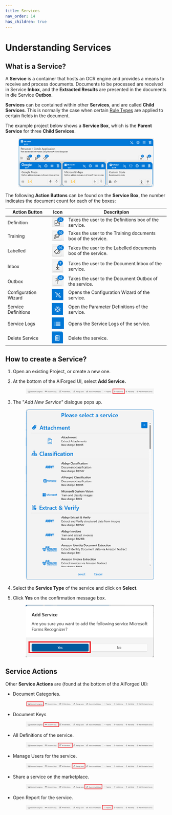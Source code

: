 ```yaml
---
title: Services
nav_order: 14
has_children: true
---
```


# Understanding Services

## What is a Service?

A **Service** is a container that hosts an OCR engine and provides a means to receive and process documents. Documents to be processed are received in Service **Inbox**, and the **Extracted Results** are presented in the documents in die Service **Outbox**.

**Services** can be contained within other **Services**, and are called **Child Services**. This is normally the case when certain [Rule Types](../rules-engine/rules-engine.md) are applied to certain fields in the document.

The example project below shows a **Service Box**, which is the **Parent Service** for three **Child Services**.

<figure><img src="../.gitbook/assets/image (19) (2).png" alt=""><figcaption></figcaption></figure>

The following **Action Buttons** can be found on the **Service Box**, the number indicates the document count for each of the boxes:

| Action Button        | Icon                                            | Descritpion                                                  |
| -------------------- | ----------------------------------------------- | ------------------------------------------------------------ |
| Definition           | ![](<../.gitbook/assets/image (14) (2).png>)    | Takes the user to the Definitions box of the service.        |
| Training             | ![](<../.gitbook/assets/image (26) (1).png>)    | Takes the user to the Training documents box of the service. |
| Labelled             | ![](<../.gitbook/assets/image (8) (1).png>)     | Takes the user to the Labelled documents box of the service. |
| Inbox                | ![](<../.gitbook/assets/image (6) (2) (1).png>) | Takes the user to the Document Inbox of the service.         |
| Outbox               | ![](<../.gitbook/assets/image (4) (3) (1).png>) | Takes the user to the Document Outbox of the service.        |
| Configuration Wizard | ![](<../.gitbook/assets/image (12) (2).png>)    | Opens the Configuration Wizard of the service.               |
| Service Definitions  | ![](<../.gitbook/assets/image (3) (2) (1).png>) | Open the Parameter Definitions of the service.               |
| Service Logs         | ![](<../.gitbook/assets/image (10) (5).png>)    | Opens the Service Logs of the service.                       |
| Delete Service       | ![](<../.gitbook/assets/image (16) (4).png>)    | Delete the service.                                          |

## How to create a Service?

1. Open an existing Project, or create a new one.
2.  At the bottom of the AIForged UI, select **Add Service.**

    <figure><img src="../.gitbook/assets/image (20) (3) (1) (1).png" alt=""><figcaption></figcaption></figure>
3.  The "_Add New Service"_ dialogue pops up.

    <figure><img src="../.gitbook/assets/image (9) (3).png" alt=""><figcaption></figcaption></figure>
4. Select the **Service Type** of the service and click on **Select**.
5.  Click **Yes** on the confirmation message box.

    <figure><img src="../.gitbook/assets/image (22) (2).png" alt=""><figcaption></figcaption></figure>

## Service Actions

Other **Service Actions** are (found at the bottom of the AIForged UI):

*   Document Categories.

    <figure><img src="../.gitbook/assets/image (7) (2) (2).png" alt=""><figcaption></figcaption></figure>
*   Document Keys

    <figure><img src="../.gitbook/assets/image (18) (1).png" alt=""><figcaption></figcaption></figure>
*   All Definitions of the service.

    <figure><img src="../.gitbook/assets/image (25) (5).png" alt=""><figcaption></figcaption></figure>
*   Manage Users for the service.

    <figure><img src="../.gitbook/assets/image (17) (1) (1).png" alt=""><figcaption></figcaption></figure>
*   Share a service on the marketplace.

    <figure><img src="../.gitbook/assets/image (13) (3).png" alt=""><figcaption></figcaption></figure>
*   Open Report for the service.

    <figure><img src="../.gitbook/assets/image (21) (2).png" alt=""><figcaption></figcaption></figure>

